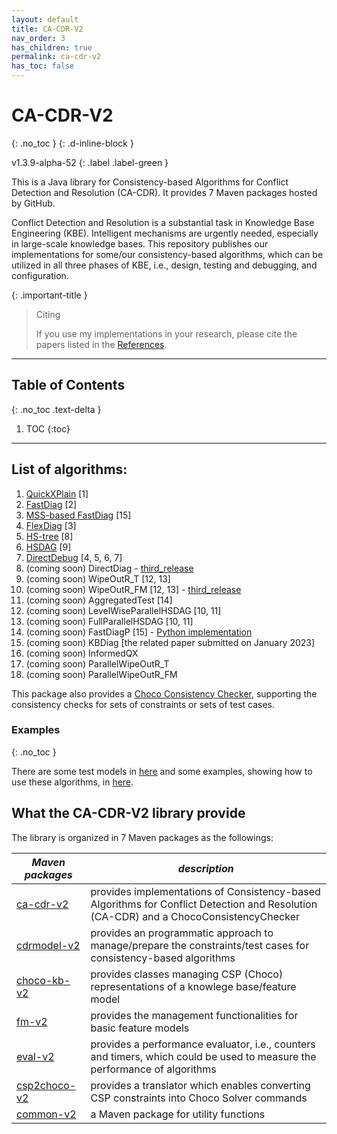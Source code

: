```yaml
---
layout: default
title: CA-CDR-V2
nav_order: 3
has_children: true
permalink: ca-cdr-v2
has_toc: false
---
```


# CA-CDR-V2
{: .no_toc }
{: .d-inline-block }

v1.3.9-alpha-52
{: .label .label-green }

This is a Java library for Consistency-based Algorithms for Conflict Detection and Resolution (CA-CDR).
It provides 7 Maven packages hosted by GitHub.

Conflict Detection and Resolution is a substantial task in Knowledge Base Engineering (KBE).
Intelligent mechanisms are urgently needed, especially in large-scale knowledge bases.
This repository publishes our implementations for some/our consistency-based algorithms,
which can be utilized in all three phases of KBE, i.e., design, testing and debugging,
and configuration.

{: .important-title }
> Citing
>
> If you use my implementations in your research, please cite the papers listed in the [References].

---

## Table of Contents
{: .no_toc .text-delta }

1. TOC
{:toc}

---

## List of algorithms:

1. [QuickXPlain](https://github.com/manleviet/CA-CDR-V2/blob/main/ca-cdr-package/src/main/java/at/tugraz/ist/ase/cacdr/algorithms/QuickXPlain.java) [1]
2. [FastDiag](https://github.com/manleviet/CA-CDR-V2/blob/main/ca-cdr-package/src/main/java/at/tugraz/ist/ase/cacdr/algorithms/FastDiagV2.java) [2]
3. [MSS-based FastDiag](https://github.com/manleviet/CA-CDR-V2/blob/main/ca-cdr-package/src/main/java/at/tugraz/ist/ase/cacdr/algorithms/FastDiagV3.java) [15]
4. [FlexDiag](https://github.com/manleviet/CA-CDR-V2/blob/main/ca-cdr-package/src/main/java/at/tugraz/ist/ase/cacdr/algorithms/FlexDiag.java) [3]
5. [HS-tree](https://github.com/manleviet/CA-CDR-V2/blob/main/ca-cdr-package/src/main/java/at/tugraz/ist/ase/cacdr/algorithms/hs/HSTree.java) [8]
6. [HSDAG](https://github.com/manleviet/CA-CDR-V2/blob/main/ca-cdr-package/src/main/java/at/tugraz/ist/ase/cacdr/algorithms/hs/HSDAG.java) [9]
7. [DirectDebug](https://github.com/manleviet/CA-CDR-V2/blob/main/ca-cdr-package/src/main/java/at/tugraz/ist/ase/cacdr/algorithms/DirectDebug.java) [4, 5, 6, 7]
8. (coming soon) DirectDiag - [third_release](https://github.com/manleviet/CA-CDR-V2/blob/third_release/ca-cdr-package/src/main/java/at/tugraz/ist/ase/cacdr/algorithms/DirectDiag.java)
9. (coming soon) WipeOutR_T [12, 13]
10. (coming soon) WipeOutR_FM [12, 13] - [third_release](https://github.com/manleviet/CA-CDR-V2/blob/third_release/ca-cdr-package/src/main/java/at/tugraz/ist/ase/cacdr/algorithms/WipeOutR_FM.java)
11. (coming soon) AggregatedTest [14]
12. (coming soon) LevelWiseParallelHSDAG [10, 11]
13. (coming soon) FullParallelHSDAG [10, 11]
14. (coming soon) FastDiagP [15] - [Python implementation](https://github.com/manleviet/PyFastDiagP-ver2)
15. (coming soon) KBDiag [the related paper submitted on January 2023]
16. (coming soon) InformedQX
17. (coming soon) ParallelWipeOutR_T
18. (coming soon) ParallelWipeOutR_FM

This package also provides a [Choco Consistency Checker](https://github.com/manleviet/CA-CDR-V2/blob/main/ca-cdr-package/src/main/java/at/tugraz/ist/ase/cacdr/checker/ChocoConsistencyChecker.java), supporting the consistency checks for sets of constraints or sets of test cases.

### Examples
{: .no_toc }

There are some test models in [here](https://github.com/manleviet/CDRModel/tree/main/src/main/java/at/tugraz/ist/ase/cdrmodel/test/model) and some examples, showing how to use these algorithms, in [here](https://github.com/manleviet/CA-CDR/tree/main/src/test/java/at/tugraz/ist/ase/cacdr/algorithms).

## What the CA-CDR-V2 library provide

The library is organized in 7 Maven packages as the followings:

| *Maven packages*                                       | *description*                            |
|----------------------------------------------|------------------------------------------|
| [ca-cdr-v2](https://github.com/manleviet/CA-CDR-V2/packages/1417091)     | provides implementations of Consistency-based Algorithms for Conflict Detection and Resolution (CA-CDR) and a ChocoConsistencyChecker |
| [cdrmodel-v2](https://github.com/manleviet/CA-CDR-V2/packages/1408661) | provides an programmatic approach to manage/prepare the constraints/test cases for consistency-based algorithms |
| [choco-kb-v2](https://github.com/manleviet/CA-CDR-V2/packages/1408660)    | provides classes managing CSP (Choco) representations of a knowlege base/feature model |
| [fm-v2](https://github.com/manleviet/CA-CDR-V2/packages/1408657)         | provides the management functionalities for basic feature models |
| [eval-v2](https://github.com/manleviet/CA-CDR-V2/packages/1408656)      | provides a performance evaluator, i.e., counters and timers, which could be used to measure the performance of algorithms |
| [csp2choco-v2](https://github.com/manleviet/CA-CDR-V2/packages/1408654) | provides a translator which enables converting CSP constraints into Choco Solver commands |
| [common-v2](https://github.com/manleviet/CA-CDR-V2/packages/1408257) | a Maven package for utility functions |

<!-- provides core functionalities related to knolwedge base testing and debugging tasks -->

<!-- Links -->
[References]: /docs/references